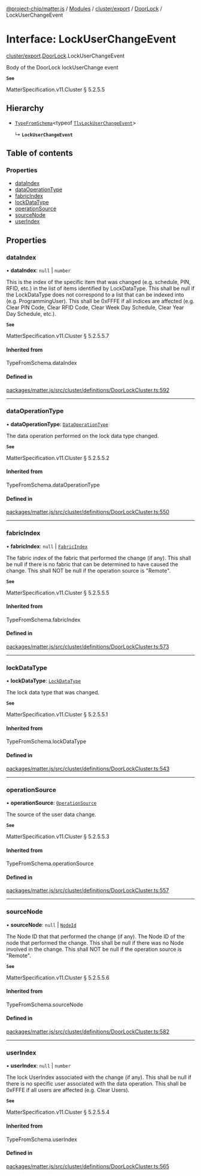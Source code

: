 [@project-chip/matter.js](../README.md) / [Modules](../modules.md) / [cluster/export](../modules/cluster_export.md) / [DoorLock](../modules/cluster_export.DoorLock.md) / LockUserChangeEvent

# Interface: LockUserChangeEvent

[cluster/export](../modules/cluster_export.md).[DoorLock](../modules/cluster_export.DoorLock.md).LockUserChangeEvent

Body of the DoorLock lockUserChange event

**`See`**

MatterSpecification.v11.Cluster § 5.2.5.5

## Hierarchy

- [`TypeFromSchema`](../modules/tlv_export.md#typefromschema)\<typeof [`TlvLockUserChangeEvent`](../modules/cluster_export.DoorLock.md#tlvlockuserchangeevent)\>

  ↳ **`LockUserChangeEvent`**

## Table of contents

### Properties

- [dataIndex](cluster_export.DoorLock.LockUserChangeEvent.md#dataindex)
- [dataOperationType](cluster_export.DoorLock.LockUserChangeEvent.md#dataoperationtype)
- [fabricIndex](cluster_export.DoorLock.LockUserChangeEvent.md#fabricindex)
- [lockDataType](cluster_export.DoorLock.LockUserChangeEvent.md#lockdatatype)
- [operationSource](cluster_export.DoorLock.LockUserChangeEvent.md#operationsource)
- [sourceNode](cluster_export.DoorLock.LockUserChangeEvent.md#sourcenode)
- [userIndex](cluster_export.DoorLock.LockUserChangeEvent.md#userindex)

## Properties

### dataIndex

• **dataIndex**: ``null`` \| `number`

This is the index of the specific item that was changed (e.g. schedule, PIN, RFID, etc.) in the list of
items identified by LockDataType. This shall be null if the LockDataType does not correspond to a list that
can be indexed into (e.g. ProgrammingUser). This shall be 0xFFFE if all indices are affected (e.g. Clear PIN
Code, Clear RFID Code, Clear Week Day Schedule, Clear Year Day Schedule, etc.).

**`See`**

MatterSpecification.v11.Cluster § 5.2.5.5.7

#### Inherited from

TypeFromSchema.dataIndex

#### Defined in

[packages/matter.js/src/cluster/definitions/DoorLockCluster.ts:592](https://github.com/project-chip/matter.js/blob/2d9f2165d2672864fda3496a6d0d5f93597f82c6/packages/matter.js/src/cluster/definitions/DoorLockCluster.ts#L592)

___

### dataOperationType

• **dataOperationType**: [`DataOperationType`](../enums/cluster_export.DoorLock.DataOperationType.md)

The data operation performed on the lock data type changed.

**`See`**

MatterSpecification.v11.Cluster § 5.2.5.5.2

#### Inherited from

TypeFromSchema.dataOperationType

#### Defined in

[packages/matter.js/src/cluster/definitions/DoorLockCluster.ts:550](https://github.com/project-chip/matter.js/blob/2d9f2165d2672864fda3496a6d0d5f93597f82c6/packages/matter.js/src/cluster/definitions/DoorLockCluster.ts#L550)

___

### fabricIndex

• **fabricIndex**: ``null`` \| [`FabricIndex`](../modules/datatype_export.md#fabricindex)

The fabric index of the fabric that performed the change (if any). This shall be null if there is no fabric
that can be determined to have caused the change. This shall NOT be null if the operation source is "Remote".

**`See`**

MatterSpecification.v11.Cluster § 5.2.5.5.5

#### Inherited from

TypeFromSchema.fabricIndex

#### Defined in

[packages/matter.js/src/cluster/definitions/DoorLockCluster.ts:573](https://github.com/project-chip/matter.js/blob/2d9f2165d2672864fda3496a6d0d5f93597f82c6/packages/matter.js/src/cluster/definitions/DoorLockCluster.ts#L573)

___

### lockDataType

• **lockDataType**: [`LockDataType`](../enums/cluster_export.DoorLock.LockDataType.md)

The lock data type that was changed.

**`See`**

MatterSpecification.v11.Cluster § 5.2.5.5.1

#### Inherited from

TypeFromSchema.lockDataType

#### Defined in

[packages/matter.js/src/cluster/definitions/DoorLockCluster.ts:543](https://github.com/project-chip/matter.js/blob/2d9f2165d2672864fda3496a6d0d5f93597f82c6/packages/matter.js/src/cluster/definitions/DoorLockCluster.ts#L543)

___

### operationSource

• **operationSource**: [`OperationSource`](../enums/cluster_export.DoorLock.OperationSource.md)

The source of the user data change.

**`See`**

MatterSpecification.v11.Cluster § 5.2.5.5.3

#### Inherited from

TypeFromSchema.operationSource

#### Defined in

[packages/matter.js/src/cluster/definitions/DoorLockCluster.ts:557](https://github.com/project-chip/matter.js/blob/2d9f2165d2672864fda3496a6d0d5f93597f82c6/packages/matter.js/src/cluster/definitions/DoorLockCluster.ts#L557)

___

### sourceNode

• **sourceNode**: ``null`` \| [`NodeId`](../modules/datatype_export.md#nodeid)

The Node ID that that performed the change (if any). The Node ID of the node that performed the change. This
shall be null if there was no Node involved in the change. This shall NOT be null if the operation source is
"Remote".

**`See`**

MatterSpecification.v11.Cluster § 5.2.5.5.6

#### Inherited from

TypeFromSchema.sourceNode

#### Defined in

[packages/matter.js/src/cluster/definitions/DoorLockCluster.ts:582](https://github.com/project-chip/matter.js/blob/2d9f2165d2672864fda3496a6d0d5f93597f82c6/packages/matter.js/src/cluster/definitions/DoorLockCluster.ts#L582)

___

### userIndex

• **userIndex**: ``null`` \| `number`

The lock UserIndex associated with the change (if any). This shall be null if there is no specific user
associated with the data operation. This shall be 0xFFFE if all users are affected (e.g. Clear Users).

**`See`**

MatterSpecification.v11.Cluster § 5.2.5.5.4

#### Inherited from

TypeFromSchema.userIndex

#### Defined in

[packages/matter.js/src/cluster/definitions/DoorLockCluster.ts:565](https://github.com/project-chip/matter.js/blob/2d9f2165d2672864fda3496a6d0d5f93597f82c6/packages/matter.js/src/cluster/definitions/DoorLockCluster.ts#L565)
